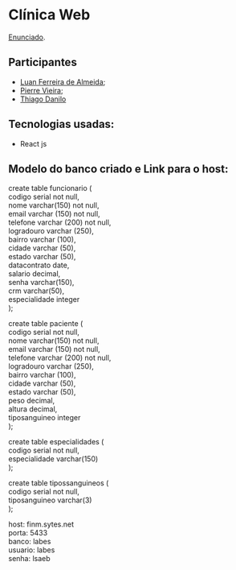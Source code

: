# Clínica Web
[Enunciado](https://eduardocunha11.github.io/firstblog/aulas/lab-programacao/Trabalho2-LabES.pdf).

## Participantes
- [Luan Ferreira de Almeida](https://github.com/umanzel);
- [Pierre Vieira](https://github.com/PierreVieira/);
- [Thiago Danilo](https://github.com/BoltSheep)

## Tecnologias usadas:

- React js

## Modelo do banco criado e Link para o host:

create table funcionario (\
codigo serial not null,\
nome varchar(150) not null,\
email varchar (150) not null,\
telefone varchar (200) not null,\
logradouro varchar (250),\
bairro varchar (100),\
cidade varchar (50),\
estado varchar (50),\
datacontrato date,\
salario decimal,\
senha varchar(150),\
crm varchar(50),\
especialidade integer\
);

create table paciente (\
codigo serial not null,\
nome varchar(150) not null,\
email varchar (150) not null,\
telefone varchar (200) not null,\
logradouro varchar (250),\
bairro varchar (100),\
cidade varchar (50),\
estado varchar (50),\
peso decimal,\
altura decimal,\
tiposanguineo integer\
);

create table especialidades (\
codigo serial not null,\
especialidade varchar(150)\
);

create table tipossanguineos (\
codigo serial not null,\
tiposanguineo varchar(3)\
);

host: finm.sytes.net\
porta: 5433\
banco: labes\
usuario: labes\
senha: lsaeb